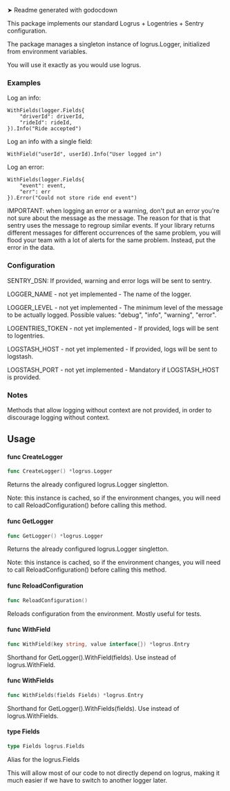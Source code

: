 ➤ Readme generated with godocdown

This package implements our standard Logrus + Logentries + Sentry configuration.

The package manages a singleton instance of logrus.Logger, initialized from
environment variables.

You will use it exactly as you would use logrus.


### Examples

Log an info:

    WithFields(logger.Fields{
    	"driverId": driverId,
    	"rideId": rideId,
    }).Info("Ride accepted")

Log an info with a single field:

    WithField("userId", userId).Info("User logged in")

Log an error:

    WithFields(logger.Fields{
    	"event": event,
    	"err": err
    }).Error("Could not store ride end event")

IMPORTANT: when logging an error or a warning, don't put an error you're not
sure about the message as the message. The reason for that is that sentry uses
the message to regroup similar events. If your library returns different
messages for different occurrences of the same problem, you will flood your team
with a lot of alerts for the same problem. Instead, put the error in the data.


### Configuration

SENTRY_DSN: If provided, warning and error logs will be sent to sentry.

LOGGER_NAME - not yet implemented - The name of the logger.

LOGGER_LEVEL - not yet implemented - The minimum level of the message to be
actually logged. Possible values: "debug", "info", "warning", "error".

LOGENTRIES_TOKEN - not yet implemented - If provided, logs will be sent to
logentries.

LOGSTASH_HOST - not yet implemented - If provided, logs will be sent to
logstash.

LOGSTASH_PORT - not yet implemented - Mandatory if LOGSTASH_HOST is provided.


### Notes

Methods that allow logging without context are not provided, in order to
discourage logging without context.

## Usage

#### func  CreateLogger

```go
func CreateLogger() *logrus.Logger
```
Returns the already configured logrus.Logger singletton.

Note: this instance is cached, so if the environment changes, you will need to
call ReloadConfiguration() before calling this method.

#### func  GetLogger

```go
func GetLogger() *logrus.Logger
```
Returns the already configured logrus.Logger singletton.

Note: this instance is cached, so if the environment changes, you will need to
call ReloadConfiguration() before calling this method.

#### func  ReloadConfiguration

```go
func ReloadConfiguration()
```
Reloads configuration from the environment. Mostly useful for tests.

#### func  WithField

```go
func WithField(key string, value interface{}) *logrus.Entry
```
Shorthand for GetLogger().WithField(fields). Use instead of logrus.WithField.

#### func  WithFields

```go
func WithFields(fields Fields) *logrus.Entry
```
Shorthand for GetLogger().WithFields(fields). Use instead of logrus.WithFields.

#### type Fields

```go
type Fields logrus.Fields
```

Alias for the logrus.Fields

This will allow most of our code to not directly depend on logrus, making it
much easier if we have to switch to another logger later.
